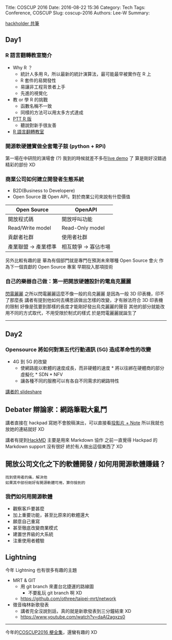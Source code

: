 Title: COSCUP 2016
Date: 2016-08-22 15:36
Category: Tech
Tags: Conference, COSCUP
Slug: coscup-2016
Authors: Lee-W
Summary:

[hackholder 共筆](http://beta.hackfoldr.org/coscup2016/)

<!--more-->

## Day1

### R 語言翻轉教室簡介

* Why R ？
    * 統計人多用 R，所以最新的統計演算法，最可能最早被實作在 R 上
    * R 套件的易開發性
    * 易讓非工程背景者上手
    * 先進的視覺化
* 教 or 學 R 的挑戰
    * 函數名稱不一致
    * 同樣的方法可以用太多方式達成
* [PTT R 版](https://www.ptt.cc/bbs/R_Language/index.html)
    * 聽說對新手很友善
* [R 語言翻轉教室](http://datascienceandr.org)

### 開源軟硬體實做全套電子鼓 (python + RPi)

第一場在中研院的演場會 (?)
我到的時候就差不多在[live demo](https://www.youtube.com/watch?v=WZMPEVGUpgg&t=29m50s) 了
算是剛好沒錯過精彩的部份 XD

### 商業公司如何建立開發者生態系統
* B2D(Business to Developere)
* Open Source 跟 Open API，對於商業公司來說有什麼價值

Open Source|OpenAPI
---|---
開放程式碼 | 開放呼叫功能
Read/Write model|Read-Only model
貢獻者社群 | 使用者社群
產業聯盟 → 產業標準 | 相互競爭 → 寡佔市場

另外比較有趣的是
華為有個部門就是專門在預測未來哪種 Open Source 會火
作為下一個貢獻的 Open Source 專案
早期投入那項技術

### 自己的樂器自己做：第一把開放硬體設計的電烏克麗麗

[閃電麗麗](https://ukulele.design/tw/)
之所以閃電麗麗這麼不像一般的烏克麗麗
是因為一般 3D 印表機，印不了那麼長
講者有提到他如何去構思該做出怎樣的改變，才有辦法符合 3D 印表機的限制
好像是弦要到那樣的長度才能剛好發出烏克麗麗的聲音
其他的部分就能改用不同的方式取代，不用受限於制式的樣式
於是閃電麗麗就誕生了

---

## Day2

### Opensource 將如何對第五代行動通訊 (5G) 造成革命性的改變

* 4G 到 5G 的改變
    * 使網路能以軟體的速度成長，而非硬體的速度
          * 將以往綁在硬體商的部分虛擬化
              * SDN
          * NFV
    * 讓各種不同的服務可以有各自不同需求的網路特性

[講者的 slideshare](http://www.slideshare.net/ChiahanWu/opensource5g?ref=http://www.slideshare.net/ChiahanWu/slideshelf)

## Debater 辯論家：網路筆戰大亂鬥

講者直接在 hackpad 寫她不會脫稿演出，可以直接看[投影片 + Note](
https://docs.google.com/presentation/d/1RxJxZ_HAWZkDNIy9y2UZPZ3M7oNIxcdLJd6UzIO9egc/edit)
所以我就也放她的連結就好 XD

講者有提到[HackMD](https://hackmd.io)
主要是用來 Markdown 協作
之前一直覺得 Hackpad 的 Markdown support 沒有很好
終於有人做出這個東西了 XD

## 開放公司文化之下的軟體開發 / 如何用開源軟體賺錢？

```text
找到使用者的痛，解決他
如果其中部份剛好有開源軟體可用，算你撿到的
```

### 我們如何用開源軟體

* 觀察客戶要甚麼
* 加上重要功能，甚至比原來的軟體還大
* 願意自己重寫
* 甚至徹底改變商業模式
* 建置世界級的大系統
* 注重使用者體驗

## Lightning

今年 Lightning 也有很多有趣的主題

* MRT & GIT
    * 用 git branch 來畫台北捷運的路線圖
        * 不要亂玩 git branch 啊 XD
    * https://github.com/othree/taipei-mrt/network
* 徵音梅林新歌發表
    * 講者完全沒說到話，真的就是新歌發表到三分鐘結束 XD
  * https://www.youtube.com/watch?v=daAI2agxzs0

---

今年的[COSCUP2016 梗全集](http://beta.hackfoldr.org/coscup2016/https%253A%252F%252Fhackpad.com%252FCOSCUP2016-5wENY4uxqSX)，還蠻有趣的 XD
